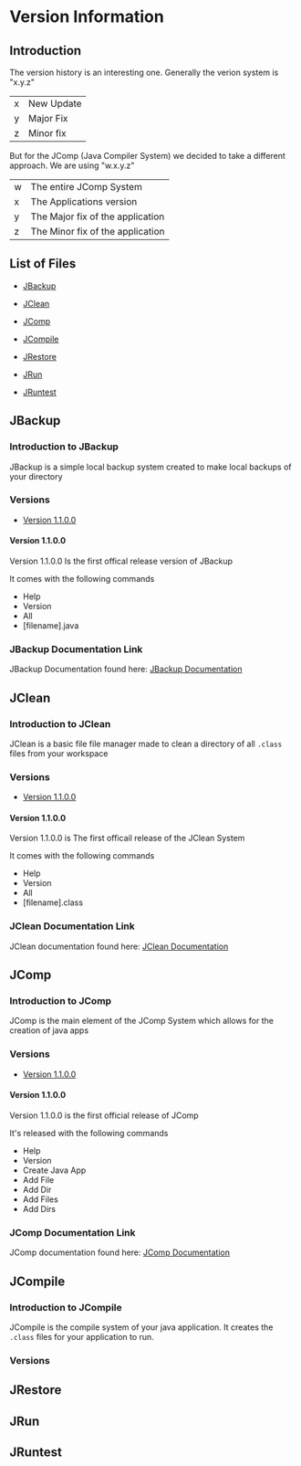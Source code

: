 # Version Information

## Introduction
The version history is an interesting one. Generally the verion system is "x.y.z"
<table>
  <tr>
    <td>
      x
    </td>
    <td>
      New Update
    </td>
  </tr>
  <tr>
    <td>
      y
    </td>
    <td>
      Major Fix
    </td>
  </tr>
  <tr>
    <td>
      z
    </td>
    <td>
      Minor fix
    </td>
  </tr>
</table>

But for the JComp (Java Compiler System) we decided to take a different approach. We are using "w.x.y.z"
<table align="Center-align">
  <tr>
    <td>
      w
    </td>
    <td>
      The entire JComp System
    </td>
  </tr>
  <tr>
    <td>
      x
    </td>
    <td>
      The Applications version
    </td>
  </tr>
  <tr>
    <td>
      y
    </td>
    <td>
      The Major fix of the application
    </td>
  </tr>
  <tr>
    <td>
      z
    </td>
    <td>
      The Minor fix of the application
    </td>
  </tr>
</table>

## List of Files
* [JBackup](#jbackup)

* [JClean](#jclean)

* [JComp](#jcomp)

* [JCompile](#jcompile)

* [JRestore](#jrestore)

* [JRun](#jrun)

* [JRuntest](#jruntest)

## JBackup
### Introduction to JBackup
JBackup is a simple local backup system created to make local backups of your directory 

### Versions
* [Version 1.1.0.0](#version-1100)
#### Version 1.1.0.0
Version 1.1.0.0 Is the first offical release version of JBackup

It comes with the following commands
<ul>
  <li>Help</li>
  <li>Version</li>
  <li>All</li>
  <li>[filename].java</li>
</ul>

### JBackup Documentation Link
JBackup Documentation found here:
[JBackup Documentation](https://github.com/CameronCS/JComp/blob/Windows/docs/jbackup.md)

## JClean
### Introduction to JClean
JClean is a basic file file manager made to clean a directory of all `.class` files from your workspace

### Versions
* [Version 1.1.0.0](#version-1100-1)
#### Version 1.1.0.0
Version 1.1.0.0 is The first officail release of the JClean System

It comes with the following commands
<ul>
  <li>Help</li>
  <li>Version</li>
  <li>All</li>
  <li>[filename].class</li>
</ul>

### JClean Documentation Link
JClean documentation found here: 
[JClean Documentation](https://github.com/CameronCS/JComp/blob/Windows/docs/jclean.md)

## JComp
### Introduction to JComp
JComp is the main element of the JComp System which allows for the creation of java apps
### Versions
* [Version 1.1.0.0](#version-1100-2)

#### Version 1.1.0.0
Version 1.1.0.0 is the first official release of JComp

It's released with the following commands
<ul>
  <li>Help</li>
  <li>Version</li>
  <li>Create Java App</li8>
  <li>Add File</li>
  <li>Add Dir</li>
  <li>Add Files</li>
  <li>Add Dirs</li>
</ul>

### JComp Documentation Link
JComp documentation found here: [JComp Documentation](https://github.com/CameronCS/JComp/blob/Windows/docs/jcomp.md)

## JCompile
### Introduction to JCompile
JCompile is the compile system of your java application. It creates the `.class` files for your application to run.

### Versions

## JRestore

## JRun

## JRuntest
